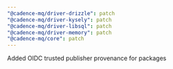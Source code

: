 ```yaml
---
"@cadence-mq/driver-drizzle": patch
"@cadence-mq/driver-kysely": patch
"@cadence-mq/driver-libsql": patch
"@cadence-mq/driver-memory": patch
"@cadence-mq/core": patch
---
```


Added OIDC trusted publisher provenance for packages
